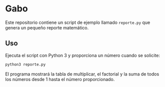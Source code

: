 # Gabo

Este repositorio contiene un script de ejemplo llamado `reporte.py` que genera un pequeño reporte matemático.

## Uso

Ejecuta el script con Python 3 y proporciona un número cuando se solicite:

```bash
python3 reporte.py
```

El programa mostrará la tabla de multiplicar, el factorial y la suma de todos los números desde 1 hasta el número proporcionado.
